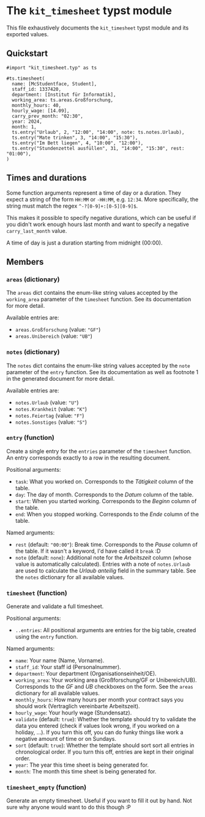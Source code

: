 # The `kit_timesheet` typst module

This file exhaustively documents the `kit_timesheet` typst module and its
exported values.

## Quickstart

```typst
#import "kit_timesheet.typ" as ts

#ts.timesheet(
  name: [McStudentface, Student],
  staff_id: 1337420,
  department: [Institut für Informatik],
  working_area: ts.areas.Großforschung,
  monthly_hours: 40,
  hourly_wage: [14.09],
  carry_prev_month: "02:30",
  year: 2024,
  month: 1,
  ts.entry("Urlaub", 2, "12:00", "14:00", note: ts.notes.Urlaub),
  ts.entry("Mate trinken", 3, "14:00", "15:30"),
  ts.entry("Im Bett liegen", 4, "10:00", "12:00"),
  ts.entry("Stundenzettel ausfüllen", 31, "14:00", "15:30", rest: "01:00"),
)
```

## Times and durations

Some function arguments represent a time of day or a duration. They expect a
string of the form `HH:MM` or `-HH:MM`, e.g. `12:34`. More specifically, the
string must match the regex `^-?[0-9]+:[0-5][0-9]$`.

This makes it possible to specify negative durations, which can be useful if you
didn't work enough hours last month and want to specify a negative
`carry_last_month` value.

A time of day is just a duration starting from midnight (00:00).

## Members

### `areas` (dictionary)

The `areas` dict contains the enum-like string values accepted by the
`working_area` parameter of the `timesheet` function. See its documentation for
more detail.

Available entries are:

- `areas.Großforschung` (value: `"GF"`)
- `areas.Unibereich` (value: `"UB"`)

### `notes` (dictionary)

The `notes` dict contains the enum-like string values accepted by the `note`
parameter of the `entry` function. See its documentation as well as footnote 1
in the generated document for more detail.

Available entries are:

- `notes.Urlaub` (value: `"U"`)
- `notes.Krankheit` (value: `"K"`)
- `notes.Feiertag` (value: `"F"`)
- `notes.Sonstiges` (value: `"S"`)

### `entry` (function)

Create a single entry for the `entries` parameter of the `timesheet` function.
An entry corresponds exactly to a row in the resulting document.

Positional arguments:

- `task`:
  What you worked on. Corresponds to the _Tätigkeit_ column of the table.
- `day`:
  The day of month. Corresponds to the _Datum_ column of the table.
- `start`:
  When you started working. Corresponds to the _Beginn_ column of the table.
- `end`:
  When you stopped working. Corresponds to the _Ende_ column of the table.

Named arguments:

- `rest` (default: `"00:00"`):
  Break time. Corresponds to the _Pause_ column of the table. If it wasn't a
  keyword, I'd have called it `break` :D
- `note` (default: `none`):
  Additional note for the _Arbeitszeit_ column (whose value is automatically
  calculated). Entries with a note of `notes.Urlaub` are used to calculate the
  _Urlaub anteilig_ field in the summary table. See the `notes` dictionary for
  all available values.

### `timesheet` (function)

Generate and validate a full timesheet.

Positional arguments:

- `..entries`:
  All positional arguments are entries for the big table, created using the
  `entry` function.

Named arguments:

- `name`:
  Your name (Name, Vorname).
- `staff_id`:
  Your staff id (Personalnummer).
- `department`:
  Your department (Organisationseinheit/OE).
- `working_area`:
  Your working area (Großforschung/GF or Unibereich/UB). Corresponds to the _GF_
  and _UB_ checkboxes on the form. See the `areas` dictionary for all available
  values.
- `monthly_hours`:
  How many hours per month your contract says you should work (Vertraglich
  vereinbarte Arbeitszeit).
- `hourly_wage`:
  Your hourly wage (Stundensatz).
- `validate` (default: `true`):
  Whether the template should try to validate the data you entered (check if
  values look wrong, if you worked on a holiday, ...). If you turn this off, you
  can do funky things like work a negative amount of time or on Sundays.
- `sort` (default: `true`):
  Whether the template should sort sort all entries in chronological order. If
  you turn this off, entries are kept in their original order.
- `year`:
  The year this time sheet is being generated for.
- `month`:
  The month this time sheet is being generated for.

### `timesheet_empty` (function)

Generate an empty timesheet. Useful if you want to fill it out by hand. Not sure
why anyone would want to do this though :P
